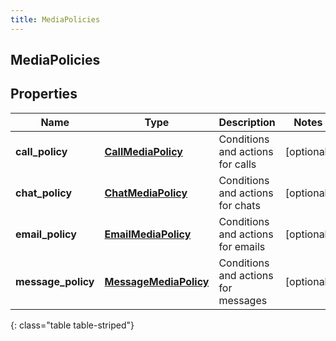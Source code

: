 ```yaml
---
title: MediaPolicies
---
```

## MediaPolicies

## Properties

|Name | Type | Description | Notes|
|------------ | ------------- | ------------- | -------------|
| **call_policy** | [**CallMediaPolicy**](CallMediaPolicy.html) | Conditions and actions for calls | [optional] |
| **chat_policy** | [**ChatMediaPolicy**](ChatMediaPolicy.html) | Conditions and actions for chats | [optional] |
| **email_policy** | [**EmailMediaPolicy**](EmailMediaPolicy.html) | Conditions and actions for emails | [optional] |
| **message_policy** | [**MessageMediaPolicy**](MessageMediaPolicy.html) | Conditions and actions for messages | [optional] |
{: class="table table-striped"}


